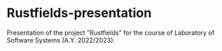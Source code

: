 # Rustfields-presentation

Presentation of the project "Rustfields" for the course of Laboratory of Software Systems (A.Y. 2022/2023).

